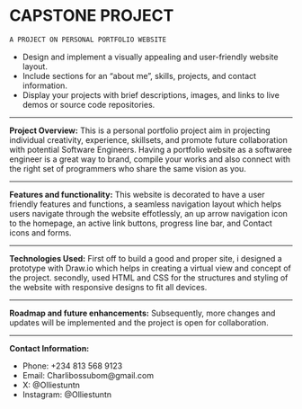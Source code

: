 # CAPSTONE PROJECT

```c#
A PROJECT ON PERSONAL PORTFOLIO WEBSITE
```
<ul>
<li>Design and implement a visually appealing and user-friendly website layout.</li>
<li>Include sections for an “about me”, skills, projects, and contact information.</li>
<li>Display your projects with brief descriptions, images, and links to live demos or source code repositories.</li>
</ul>

***********************************

**Project Overview:**
This is a personal portfolio project aim in projecting individual creativity, experience, skillsets, and promote future collaboration with potential Software Engineers.
Having a portfolio website as a softwaree engineer is a great way to brand, compile your works and also connect with the right set of programmers who share the same vision as you.

*******************************************************************

**Features and functionality:**
This website is decorated to have a user friendly features and functions, a seamless navigation layout which helps users navigate through the website effotlessly, an up arrow navigation icon to the homepage, an active link buttons, progress line bar, and Contact icons and forms.

*******************************************************************

**Technologies Used:**
First off to build a good and proper site, i designed a prototype with Draw.io which helps in creating a virtual view and concept of the project.
secondly, used HTML and CSS for the structures and styling of the website with responsive designs to fit all devices.

*******************************************************************

**Roadmap and future enhancements:**
Subsequently, more changes and updates will be implemented and the project is open for collaboration.

*******************************************************************

**Contact Information:**
<ul>
<li>Phone: +234 813 568 9123</li>
<li>Email: Charlibossubom@gmail.com</li>
<li>X: @Olliestuntn</li>
<li>Instagram: @Olliestuntn</li>
</ul>
